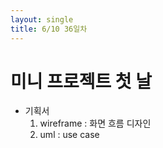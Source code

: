 ```yaml
---
layout: single
title: 6/10 36일차
---
```

# 미니 프로젝트 첫 날
- 기획서
  1. wireframe : 화면 흐름 디자인
  2. uml : use case
